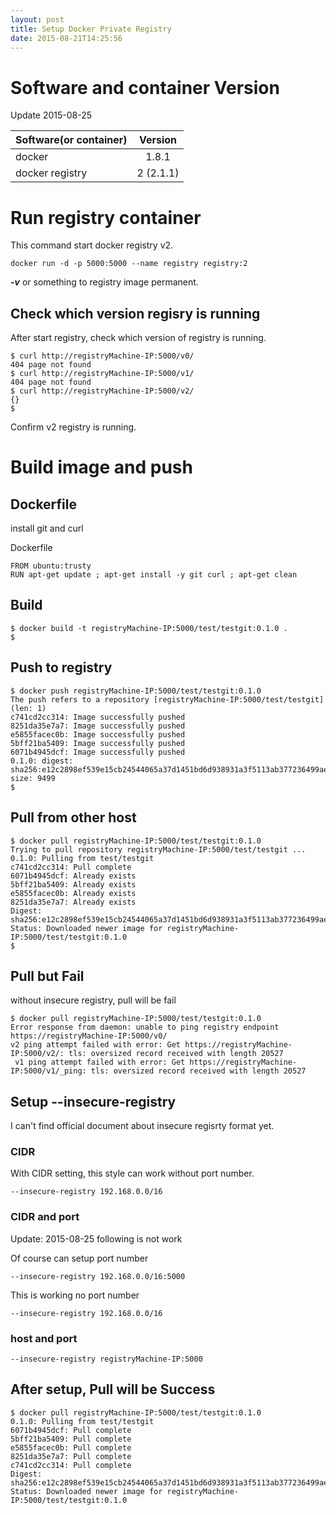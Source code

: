 ```yaml
---
layout: post
title: Setup Docker Private Registry
date: 2015-08-21T14:25:56
---
```

# Software and container Version
Update 2015-08-25

| Software(or container)| Version |
| ----- |:----:|
| docker | 1.8.1 |
| docker registry | 2 (2.1.1)|



# Run registry container

This command start docker registry v2.

```
docker run -d -p 5000:5000 --name registry registry:2
```

***-v*** or something to registry image permanent.

## Check which version regisry is running


After start registry, check which version of registry is running.

```
$ curl http://registryMachine-IP:5000/v0/
404 page not found
$ curl http://registryMachine-IP:5000/v1/
404 page not found
$ curl http://registryMachine-IP:5000/v2/
{}
$
```

Confirm v2 registry is running.

# Build image and push

## Dockerfile

install git and curl

Dockerfile

```
FROM ubuntu:trusty
RUN apt-get update ; apt-get install -y git curl ; apt-get clean
```

## Build

```
$ docker build -t registryMachine-IP:5000/test/testgit:0.1.0 .
$
```

## Push to registry

```
$ docker push registryMachine-IP:5000/test/testgit:0.1.0
The push refers to a repository [registryMachine-IP:5000/test/testgit] (len: 1)
c741cd2cc314: Image successfully pushed
8251da35e7a7: Image successfully pushed
e5855facec0b: Image successfully pushed
5bff21ba5409: Image successfully pushed
6071b4945dcf: Image successfully pushed
0.1.0: digest: sha256:e12c2898ef539e15cb24544065a37d1451bd6d938931a3f5113ab377236499ae size: 9499
$
```

## Pull from other host

```
$ docker pull registryMachine-IP:5000/test/testgit:0.1.0
Trying to pull repository registryMachine-IP:5000/test/testgit ... 0.1.0: Pulling from test/testgit
c741cd2cc314: Pull complete
6071b4945dcf: Already exists
5bff21ba5409: Already exists
e5855facec0b: Already exists
8251da35e7a7: Already exists
Digest: sha256:e12c2898ef539e15cb24544065a37d1451bd6d938931a3f5113ab377236499ae
Status: Downloaded newer image for registryMachine-IP:5000/test/testgit:0.1.0
$
```


## Pull but Fail

without insecure registry, pull will be fail

```
$ docker pull registryMachine-IP:5000/test/testgit:0.1.0
Error response from daemon: unable to ping registry endpoint https://registryMachine-IP:5000/v0/
v2 ping attempt failed with error: Get https://registryMachine-IP:5000/v2/: tls: oversized record received with length 20527
 v1 ping attempt failed with error: Get https://registryMachine-IP:5000/v1/_ping: tls: oversized record received with length 20527
```

## Setup --insecure-registry

I can't find official document about insecure regisrty format yet.

### CIDR
With CIDR setting, this style can work without port number.

```
--insecure-registry 192.168.0.0/16
```

### CIDR and port

Update: 2015-08-25 following is not work

Of course can setup port number

```
--insecure-registry 192.168.0.0/16:5000
```

This is working no port number

```
--insecure-registry 192.168.0.0/16
```



### host and port

```
--insecure-registry registryMachine-IP:5000
```

## After setup, Pull will be Success

```
$ docker pull registryMachine-IP:5000/test/testgit:0.1.0
0.1.0: Pulling from test/testgit
6071b4945dcf: Pull complete
5bff21ba5409: Pull complete
e5855facec0b: Pull complete
8251da35e7a7: Pull complete
c741cd2cc314: Pull complete
Digest: sha256:e12c2898ef539e15cb24544065a37d1451bd6d938931a3f5113ab377236499ae
Status: Downloaded newer image for registryMachine-IP:5000/test/testgit:0.1.0
```

